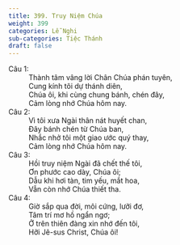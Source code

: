 ```yaml
---
title: 399. Truy Niệm Chúa
weight: 399
categories: Lễ Nghi
sub-categories: Tiệc Thánh
draft: false
---
```

<dl><dt>Câu 1:</dt><dd data-verse="1">Thành tâm vâng lời Chân Chúa phán tuyên, <br/>Cung kính tôi dự thánh diên, <br/>Chúa ôi, khi cùng chung bánh, chén đây, <br/>Cảm lòng nhớ Chúa hôm nay. </dd><dt>Câu 2:</dt><dd data-verse="2">Vì tôi xưa Ngài thân nát huyết chan, <br/>Đây bánh chén từ Chúa ban, <br/>Nhắc nhở tôi một giao ước quý thay, <br/>Cảm lòng nhớ Chúa hôm nay. </dd><dt>Câu 3:</dt><dd data-verse="3">Hồi truy niệm Ngài đã chết thế tôi, <br/>Ơn phước cao dày, Chúa ôi; <br/>Dẫu khi hơi tàn, tim yếu, mắt hoa, <br/>Vẫn còn nhớ Chúa thiết tha. </dd><dt>Câu 4:</dt><dd data-verse="4">Giờ sắp qua đời, môi cứng, lưỡi đơ, <br/>Tâm trí mơ hồ ngẩn ngơ; <br/>Ở trên thiên đàng xin nhớ đến tôi, <br/>Hỡi Jê-sus Christ, Chúa ôi! </dd></dl>